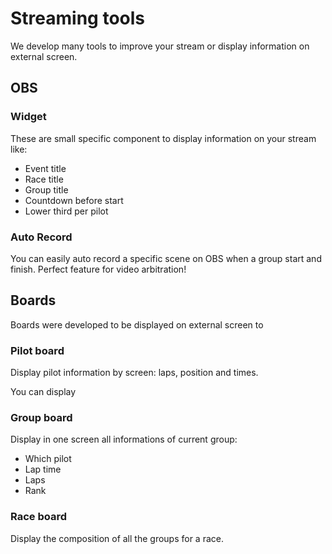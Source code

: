 # Streaming tools

We develop many tools to improve your stream or display information on external screen.

## OBS

### Widget

These are small specific component to display information on your stream like:
- Event title
- Race title
- Group title
- Countdown before start
- Lower third per pilot

### Auto Record

You can easily auto record a specific scene on OBS when a group start and finish. Perfect feature for video arbitration!

## Boards

Boards were developed to be displayed on external screen to

### Pilot board

Display pilot information by screen: laps, position and times.

You can display

### Group board

Display in one screen all informations of current group:
- Which pilot
- Lap time
- Laps
- Rank

### Race board

Display the composition of all the groups for a race.

